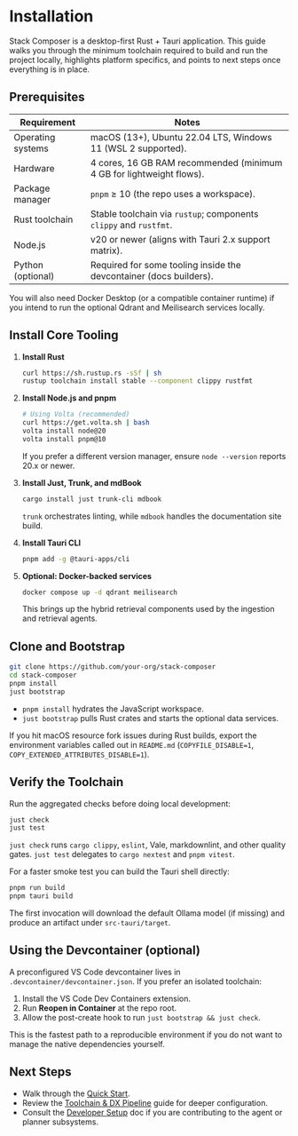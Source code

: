 # Installation

Stack Composer is a desktop-first Rust + Tauri application. This guide walks you through
the minimum toolchain required to build and run the project locally, highlights
platform specifics, and points to next steps once everything is in place.

## Prerequisites

| Requirement            | Notes                                                                 |
| ---------------------- | --------------------------------------------------------------------- |
| Operating systems      | macOS (13+), Ubuntu 22.04 LTS, Windows 11 (WSL 2 supported).          |
| Hardware               | 4 cores, 16 GB RAM recommended (minimum 4 GB for lightweight flows).  |
| Package manager        | `pnpm` ≥ 10 (the repo uses a workspace).                              |
| Rust toolchain         | Stable toolchain via `rustup`; components `clippy` and `rustfmt`.     |
| Node.js                | v20 or newer (aligns with Tauri 2.x support matrix).                  |
| Python (optional)      | Required for some tooling inside the devcontainer (docs builders).    |

You will also need Docker Desktop (or a compatible container runtime) if you intend to
run the optional Qdrant and Meilisearch services locally.

## Install Core Tooling

1. **Install Rust**

   ```sh
   curl https://sh.rustup.rs -sSf | sh
   rustup toolchain install stable --component clippy rustfmt
   ```

2. **Install Node.js and pnpm**

   ```sh
   # Using Volta (recommended)
   curl https://get.volta.sh | bash
   volta install node@20
   volta install pnpm@10
   ```

   If you prefer a different version manager, ensure `node --version` reports 20.x or newer.

3. **Install Just, Trunk, and mdBook**

   ```sh
   cargo install just trunk-cli mdbook
   ```

   `trunk` orchestrates linting, while `mdbook` handles the documentation site build.

4. **Install Tauri CLI**

   ```sh
   pnpm add -g @tauri-apps/cli
   ```

5. **Optional: Docker-backed services**

   ```sh
   docker compose up -d qdrant meilisearch
   ```

   This brings up the hybrid retrieval components used by the ingestion and retrieval agents.

## Clone and Bootstrap

```sh
git clone https://github.com/your-org/stack-composer
cd stack-composer
pnpm install
just bootstrap
```

- `pnpm install` hydrates the JavaScript workspace.
- `just bootstrap` pulls Rust crates and starts the optional data services.

If you hit macOS resource fork issues during Rust builds, export the environment variables
called out in `README.md` (`COPYFILE_DISABLE=1`, `COPY_EXTENDED_ATTRIBUTES_DISABLE=1`).

## Verify the Toolchain

Run the aggregated checks before doing local development:

```sh
just check
just test
```

`just check` runs `cargo clippy`, `eslint`, Vale, markdownlint, and other quality gates.
`just test` delegates to `cargo nextest` and `pnpm vitest`.

For a faster smoke test you can build the Tauri shell directly:

```sh
pnpm run build
pnpm tauri build
```

The first invocation will download the default Ollama model (if missing) and produce an
artifact under `src-tauri/target`.

## Using the Devcontainer (optional)

A preconfigured VS Code devcontainer lives in `.devcontainer/devcontainer.json`. If you
prefer an isolated toolchain:

1. Install the VS Code Dev Containers extension.
2. Run **Reopen in Container** at the repo root.
3. Allow the post-create hook to run `just bootstrap && just check`.

This is the fastest path to a reproducible environment if you do not want to manage the
native dependencies yourself.

## Next Steps

- Walk through the [Quick Start](./getting-started/quickstart.md).
- Review the [Toolchain & DX Pipeline](./toolchain.md) guide for deeper configuration.
- Consult the [Developer Setup](./architecture/developer-extensibility-docs/dev-setup.md)
  doc if you are contributing to the agent or planner subsystems.
